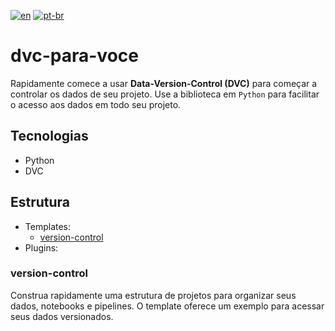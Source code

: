 
[![en](https://img.shields.io/badge/lang-en-red.svg)](https://github.com/gabrielkotaniZUP/kafka-with-python/blob/main/README.md)
[![pt-br](https://img.shields.io/badge/lang-pt--br-green.svg)](https://github.com/gabrielkotaniZUP/kafka-with-python/blob/main/README.pt-br.md)

# dvc-para-voce

Rapidamente comece a usar **Data-Version-Control (DVC)** para começar a controlar os dados de seu projeto.
Use a biblioteca em `Python` para facilitar o acesso aos dados em todo seu projeto.

## Tecnologias
+ Python
+ DVC

## Estrutura
+ Templates:
    + [version-control](###version-control)
+ Plugins:


### version-control
Construa rapidamente uma estrutura de projetos para organizar seus dados, notebooks e pipelines. O template oferece um exemplo para acessar seus dados versionados.